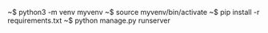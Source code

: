 ~$ python3 -m venv myvenv
~$ source myvenv/bin/activate
~$ pip install -r requirements.txt
~$ python manage.py runserver
